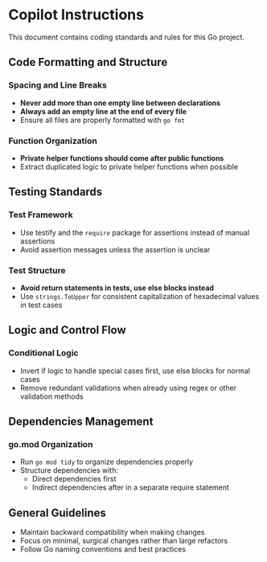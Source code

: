 # Copilot Instructions

This document contains coding standards and rules for this Go project.

## Code Formatting and Structure

### Spacing and Line Breaks
- **Never add more than one empty line between declarations**
- **Always add an empty line at the end of every file**
- Ensure all files are properly formatted with `go fmt`

### Function Organization
- **Private helper functions should come after public functions**
- Extract duplicated logic to private helper functions when possible

## Testing Standards

### Test Framework
- Use testify and the `require` package for assertions instead of manual assertions
- Avoid assertion messages unless the assertion is unclear

### Test Structure
- **Avoid return statements in tests, use else blocks instead**
- Use `strings.ToUpper` for consistent capitalization of hexadecimal values in test cases

## Logic and Control Flow

### Conditional Logic
- Invert if logic to handle special cases first, use else blocks for normal cases
- Remove redundant validations when already using regex or other validation methods

## Dependencies Management

### go.mod Organization
- Run `go mod tidy` to organize dependencies properly
- Structure dependencies with:
  - Direct dependencies first
  - Indirect dependencies after in a separate require statement

## General Guidelines

- Maintain backward compatibility when making changes
- Focus on minimal, surgical changes rather than large refactors
- Follow Go naming conventions and best practices